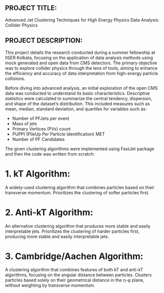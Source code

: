 ## PROJECT TITLE: 
Advanced Jet Clustering Techniques for High Energy Physics Data Analysis:  Collider Physics

## PROJECT DESCRIPTION:
This project details the research conducted during a summer fellowship at IISER Kolkata, focusing on the application of data analysis methods using mock generated and open data from CMS detectors. The primary objective was to explore collider physics through the lens of tools, aiming to enhance the efficiency and accuracy of data interpretation from high-energy particle collisions.

Before diving into advanced analysis, an initial exploration of the open CMS data was conducted to understand its basic characteristics. Descriptive statistics were calculated to summarize the central tendency, dispersion, and shape of the dataset’s distribution. This included measures such as mean, median, standard deviation, and quartiles for variables such as:
- Number of PFJets per event
- Mass of jets
- Primary Vertices (PVs) count
- PUPPI (PileUp Per Particle Identification) MET
- Number of PF Candidates

The given clustering algorithms were implemented using FastJet package and then the code was written from scratch:
# 1. kT Algorithm: 
A widely-used clustering algorithm that combines particles based on their transverse momentum.
Prioritizes the clustering of softer particles first.

# 2. Anti-kT Algorithm: 
An alternative clustering algorithm that produces more stable and easily interpretable jets.
Prioritizes the clustering of harder particles first, producing more stable and easily interpretable jets.

# 3. Cambridge/Aachen Algorithm: 
A clustering algorithm that combines features of both kT and anti-kT algorithms, focusing on the angular distance between particles.
Clusters particles based solely on their geometrical distance in the η-φ plane, without weighting by transverse momentum.
